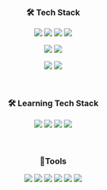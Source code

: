 <!-- 기술 스택 -->
<div align="center">
  <h3>🛠️ Tech Stack</h3>
  <!-- Frontend -->
  <p>
    <img src="https://img.shields.io/badge/HTML5-E34F26?style=flat-square&logo=html5&logoColor=white"/>
    <img src="https://img.shields.io/badge/CSS3-1572B6?style=flat-square&logo=css3&logoColor=white"/>
    <img src="https://img.shields.io/badge/JQuery-0769AD?style=flat-square&logo=jquery&logoColor=white"/>
    <img src="https://img.shields.io/badge/Nexacro-000000?style=flat-square&logo=none&logoColor=white"/>
  </p>
  <!-- Backend -->
  <p>
    <img src="https://img.shields.io/badge/.NET Core-512BD4?style=flat-square&logo=.net&logoColor=white"/>
    <img src="https://img.shields.io/badge/Java Spring-6DB33F?style=flat-square&logo=spring&logoColor=white"/>
  </p>
  <!-- Database -->
  <p>
    <img src="https://img.shields.io/badge/Oracle SQL-F80000?style=flat-square&logo=oracle&logoColor=white"/>
    <img src="https://img.shields.io/badge/MSSQL-CC2927?style=flat-square&logo=microsoft-sql-server&logoColor=white"/>
  </p>
</div>

<br>

<!-- 학습중인 기술 스택 -->
<div align="center">
  <h3>🛠️ Learning Tech Stack</h3>
  <p>
    <img src="https://img.shields.io/badge/React-61DAFB?style=flat-square&logo=react&logoColor=black"/>
    <img src="https://img.shields.io/badge/Next.js-000000?style=flat-square&logo=nextdotjs&logoColor=white"/> 
    <img src="https://img.shields.io/badge/Spring Boot-6DB33F?style=flat-square&logo=spring&logoColor=white"/>
    <img src="https://img.shields.io/badge/Android-3DDC84?style=flat-square&logo=android&logoColor=white"/>
  </p>
</div>

<br>

<!--툴-->
<div align="center">
  <h3>🧰Tools </h3> 
  <img src="https://img.shields.io/badge/Visual Studio Code-007ACC?style=flat-square&logo=visual-studio-code&logoColor=white"/> 
  <img src="https://img.shields.io/badge/Nexacro Studio-000000?style=flat-square&logo=none&logoColor=white"/>	  
  <img src="https://img.shields.io/badge/Visual Studio-5C2D91?style=flat-square&logo=visual-studio&logoColor=white"/>
  <img src="https://img.shields.io/badge/Eclipse-2C2255?style=flat-square&logo=eclipse&logoColor=white"/>
  <img src="https://img.shields.io/badge/PL/SQL-F80000?style=flat-square&logo=oracle&logoColor=white"/>
  <img src="https://img.shields.io/badge/MSSQL Server-CC2927?style=flat-square&logo=microsoft-sql-server&logoColor=white"/>
</div>

<br>

<!--깃허브 스탯
<br>

<div align="center">
  <h3>📊 GitHub Stats </h3>
  <img src="https://github-readme-stats.vercel.app/api?username=shane1330&show_icons=true&theme=react&hide_rank=true"/>
  <img src="https://github-readme-stats.vercel.app/api/top-langs/?username=shane1330&layout=compact&theme=radical" />
</div>
-->

